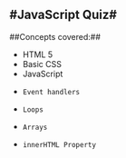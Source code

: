 #JavaScript Quiz#
---
##Concepts covered:##

- HTML 5 
- Basic CSS
- JavaScript
-     Event handlers
-     Loops
-     Arrays
-     innerHTML Property
